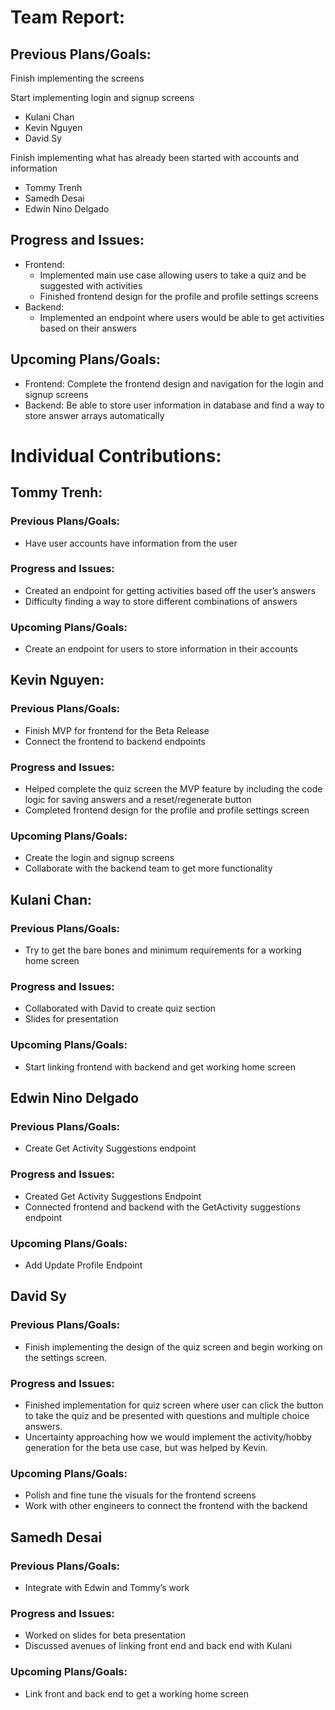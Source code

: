 
# Team Report:
## Previous Plans/Goals:
Finish implementing the screens

Start implementing login and signup screens
- Kulani Chan
- Kevin Nguyen
- David Sy

Finish implementing what has already been started with accounts and information
- Tommy Trenh
- Samedh Desai
- Edwin Nino Delgado

## Progress and Issues:
- Frontend:
  - Implemented main use case allowing users to take a quiz and be suggested with activities
  - Finished frontend design for the profile and profile settings screens
- Backend:
  - Implemented an endpoint where users would be able to get activities based on their answers

## Upcoming Plans/Goals:
- Frontend: Complete the frontend design and navigation for the login and signup screens
- Backend: Be able to store user information in database and find a way to store answer arrays automatically

# Individual Contributions: 
## Tommy Trenh:
### Previous Plans/Goals:
- Have user accounts have information from the user
### Progress and Issues:
- Created an endpoint for getting activities based off the user’s answers
- Difficulty finding a way to store different combinations of answers
### Upcoming Plans/Goals:
- Create an endpoint for users to store information in their accounts
## Kevin Nguyen: 
### Previous Plans/Goals:
- Finish MVP for frontend for the Beta Release
- Connect the frontend to backend endpoints
### Progress and Issues:
- Helped complete the quiz screen the MVP feature by including the code logic for saving answers and a reset/regenerate button
- Completed frontend design for the profile and profile settings screen
### Upcoming Plans/Goals:
- Create the login and signup screens
- Collaborate with the backend team to get more functionality
## Kulani Chan: 
### Previous Plans/Goals:
- Try to get the bare bones and minimum requirements for a working home screen
### Progress and Issues:
- Collaborated with David to create quiz section
- Slides for presentation
### Upcoming Plans/Goals:
- Start linking frontend with backend and get working home screen 
## Edwin Nino Delgado
### Previous Plans/Goals:
- Create Get Activity Suggestions endpoint
### Progress and Issues:
- Created Get Activity Suggestions Endpoint
- Connected frontend and backend with the GetActivity suggestions endpoint
### Upcoming Plans/Goals:
- Add Update Profile Endpoint
## David Sy
### Previous Plans/Goals:
- Finish implementing the design of the quiz screen and begin working on the settings screen.
### Progress and Issues:
- Finished implementation for quiz screen where user can click the button to take the quiz and be presented with questions and multiple choice answers.
- Uncertainty approaching how we would implement the activity/hobby  generation for the beta use case, but was helped by Kevin.
### Upcoming Plans/Goals:
- Polish and fine tune the visuals for the frontend screens
- Work with other engineers to connect the frontend with the backend
## Samedh Desai
### Previous Plans/Goals:
- Integrate with Edwin and Tommy’s work
### Progress and Issues:
- Worked on slides for beta presentation
- Discussed avenues of linking front end and back end with Kulani
### Upcoming Plans/Goals:
- Link front and back end to get a working home screen
